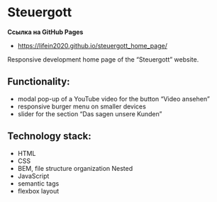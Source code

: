 # Steuergott

**Ссылка  на GitHub Pages**
* https://lifein2020.github.io/steuergott_home_page/

Responsive development home page of the “Steuergott” website.

## Functionality:
* modal pop-up of a YouTube video for the button “Video ansehen”
* responsive burger menu on smaller devices
* slider for the section “Das sagen unsere Kunden”

## Technology stack:
* HTML
* CSS
* BEM, file structure organization Nested
* JavaScript
* semantic tags
* flexbox layout
